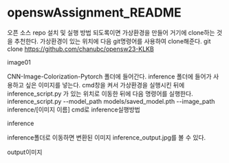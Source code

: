 # openswAssignment_README
오픈 소스 repo 설치 및 실행 방법
되도록이면 가상환경을 만들어 거기에 clone하는 것을 추천한다.
가상환경이 있는 위치에 다음 git명령어를 사용하여 clone해준다.
git clone https://github.com/chanubc/opensw23-KLKB

image01

CNN-Image-Colorization-Pytorch 폴더에 들어간다.
inference 폴더에 들어가 사용하고 싶은 이미지를 넣는다.
cmd창을 켜서 가상환경을 실행시킨 뒤에 inference_script.py 가 있는 위치로 이동한 뒤에 다음 명령어를 실행한다. inference_script.py --model_path models/saved_model.pth --image_path inference/[이미지 이름] cmd로 inference실행방법

inference

inference폴더로 이동하면 변환된 이미지 inference_output.jpg를 볼 수 있다.

output이미지
